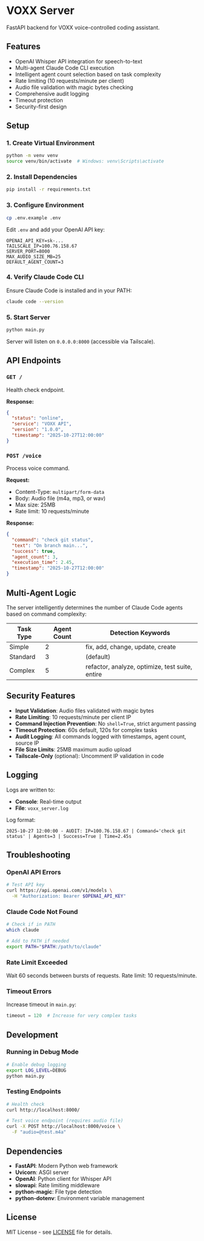 # VOXX Server

FastAPI backend for VOXX voice-controlled coding assistant.

## Features

- OpenAI Whisper API integration for speech-to-text
- Multi-agent Claude Code CLI execution
- Intelligent agent count selection based on task complexity
- Rate limiting (10 requests/minute per client)
- Audio file validation with magic bytes checking
- Comprehensive audit logging
- Timeout protection
- Security-first design

## Setup

### 1. Create Virtual Environment

```bash
python -m venv venv
source venv/bin/activate  # Windows: venv\Scripts\activate
```

### 2. Install Dependencies

```bash
pip install -r requirements.txt
```

### 3. Configure Environment

```bash
cp .env.example .env
```

Edit `.env` and add your OpenAI API key:

```
OPENAI_API_KEY=sk-...
TAILSCALE_IP=100.76.158.67
SERVER_PORT=8000
MAX_AUDIO_SIZE_MB=25
DEFAULT_AGENT_COUNT=3
```

### 4. Verify Claude Code CLI

Ensure Claude Code is installed and in your PATH:

```bash
claude code --version
```

### 5. Start Server

```bash
python main.py
```

Server will listen on `0.0.0.0:8000` (accessible via Tailscale).

## API Endpoints

### `GET /`

Health check endpoint.

**Response:**
```json
{
  "status": "online",
  "service": "VOXX API",
  "version": "1.0.0",
  "timestamp": "2025-10-27T12:00:00"
}
```

### `POST /voice`

Process voice command.

**Request:**
- Content-Type: `multipart/form-data`
- Body: Audio file (m4a, mp3, or wav)
- Max size: 25MB
- Rate limit: 10 requests/minute

**Response:**
```json
{
  "command": "check git status",
  "text": "On branch main...",
  "success": true,
  "agent_count": 3,
  "execution_time": 2.45,
  "timestamp": "2025-10-27T12:00:00"
}
```

## Multi-Agent Logic

The server intelligently determines the number of Claude Code agents based on command complexity:

| Task Type | Agent Count | Detection Keywords |
|-----------|-------------|-------------------|
| Simple | 2 | fix, add, change, update, create |
| Standard | 3 | (default) |
| Complex | 5 | refactor, analyze, optimize, test suite, entire |

## Security Features

- **Input Validation**: Audio files validated with magic bytes
- **Rate Limiting**: 10 requests/minute per client IP
- **Command Injection Prevention**: No `shell=True`, strict argument passing
- **Timeout Protection**: 60s default, 120s for complex tasks
- **Audit Logging**: All commands logged with timestamps, agent count, source IP
- **File Size Limits**: 25MB maximum audio upload
- **Tailscale-Only** (optional): Uncomment IP validation in code

## Logging

Logs are written to:
- **Console**: Real-time output
- **File**: `voxx_server.log`

Log format:
```
2025-10-27 12:00:00 - AUDIT: IP=100.76.158.67 | Command='check git status' | Agents=3 | Success=True | Time=2.45s
```

## Troubleshooting

### OpenAI API Errors

```bash
# Test API key
curl https://api.openai.com/v1/models \
  -H "Authorization: Bearer $OPENAI_API_KEY"
```

### Claude Code Not Found

```bash
# Check if in PATH
which claude

# Add to PATH if needed
export PATH="$PATH:/path/to/claude"
```

### Rate Limit Exceeded

Wait 60 seconds between bursts of requests. Rate limit: 10 requests/minute.

### Timeout Errors

Increase timeout in `main.py`:
```python
timeout = 120  # Increase for very complex tasks
```

## Development

### Running in Debug Mode

```bash
# Enable debug logging
export LOG_LEVEL=DEBUG
python main.py
```

### Testing Endpoints

```bash
# Health check
curl http://localhost:8000/

# Test voice endpoint (requires audio file)
curl -X POST http://localhost:8000/voice \
  -F "audio=@test.m4a"
```

## Dependencies

- **FastAPI**: Modern Python web framework
- **Uvicorn**: ASGI server
- **OpenAI**: Python client for Whisper API
- **slowapi**: Rate limiting middleware
- **python-magic**: File type detection
- **python-dotenv**: Environment variable management

## License

MIT License - see [LICENSE](../LICENSE) file for details.

